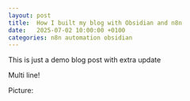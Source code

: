 ```yaml
---
layout: post
title:  How I built my blog with Obsidian and n8n
date:   2025-07-02 10:00:00 +0100
categories: n8n automation obsidian
---
```


This is just a demo blog post with extra update

Multi line!

Picture: